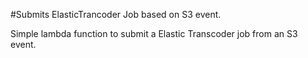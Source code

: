 #Submits ElasticTrancoder Job based on S3 event.

Simple lambda function to submit a Elastic Transcoder job from an S3 event.



